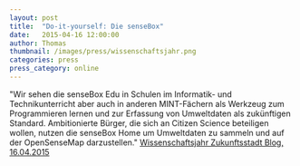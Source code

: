 ```yaml
---
layout: post
title:  "Do-it-yourself: Die senseBox"
date:   2015-04-16 12:00:00
author: Thomas
thumbnail: /images/press/wissenschaftsjahr.png
categories: press
press_category: online
---
```

"Wir sehen die senseBox Edu in Schulen im Informatik- und Technikunterricht aber auch in anderen MINT-Fächern als Werkzeug zum Programmieren lernen und zur Erfassung von Umweltdaten als zukünftigen Standard. Ambitionierte Bürger, die sich an Citizen Science beteiligen wollen, nutzen die senseBox Home um Umweltdaten zu sammeln und auf der OpenSenseMap darzustellen."
<a href="https://www.wissenschaftsjahr.de/2015/meldungen-aus-der-wissenschaft/das-sagen-die-experten/do-it-yourself-die-sensebox.html" target="_blank">Wissenschaftsjahr Zukunftsstadt Blog, 16.04.2015</a>

